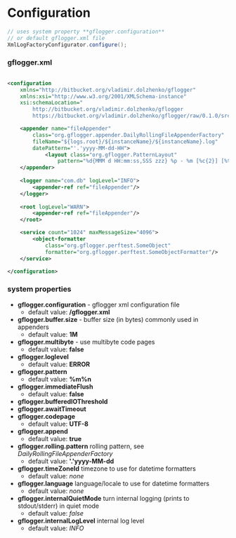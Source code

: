 # Configuration

```java
// uses system property **gflogger.configuration** 
// or default gflogger.xml file
XmlLogFactoryConfigurator.configure();
```

### gflogger.xml 
```xml

<configuration 
    xmlns="http://bitbucket.org/vladimir.dolzhenko/gflogger"
    xmlns:xsi="http://www.w3.org/2001/XMLSchema-instance"
    xsi:schemaLocation="
        http://bitbucket.org/vladimir.dolzhenko/gflogger 
        https://bitbucket.org/vladimir.dolzhenko/gflogger/raw/0.1.0/src/gflogger.xsd">

    <appender name="fileAppender"
        class="org.gflogger.appender.DailyRollingFileAppenderFactory"
        fileName="${logs.root}/${instanceName}/${instanceName}.log"
        datePattern="'.'yyyy-MM-dd-HH">
            <layout class="org.gflogger.PatternLayout"
                pattern="%d{MMM d HH:mm:ss,SSS zzz} %p - %m [%c{2}] [%t]%n" timeZoneId="GMT"/>
    </appender>
    
    <logger name="com.db" logLevel="INFO">
        <appender-ref ref="fileAppender"/> 
    </logger>
    
    <root logLevel="WARN">
        <appender-ref ref="fileAppender"/> 
    </root>

    <service count="1024" maxMessageSize="4096">
        <object-formatter 
            class="org.gflogger.perftest.SomeObject"
            formatter="org.gflogger.perftest.SomeObjectFormatter"/>
    </service>

</configuration>
```

### system properties

* **gflogger.configuration** - gflogger xml configuration file
    * default value: **/gflogger.xml**
* **gflogger.buffer.size** - buffer size (in bytes) commonly used in appenders
    * default value: **1M**
* **gflogger.multibyte** - use multibyte code pages
    * default value: **false**
* **gflogger.loglevel**
    * default value: **ERROR**
* **gflogger.pattern**
    * default value: **%m%n**
* **gflogger.immediateFlush**
    * default value: **false**
* **gflogger.bufferedIOThreshold**
* **gflogger.awaitTimeout**
* **gflogger.codepage**
    * default value: **UTF-8**
* **gflogger.append**
    * default value: **true**
* **gflogger.rolling.pattern** rolling pattern, see _DailyRollingFileAppenderFactory_
    *  default value: **'.'yyyy-MM-dd**
* **gflogger.timeZoneId** timezone to use for datetime formatters 
    * default value: _none_
* **gflogger.language** language/locale to use for datetime formatters 
    * default value: _none_
* **gflogger.internalQuietMode** turn internal logging (prints to stdout/stderr) in quiet mode
    * default value: _false_
* **gflogger.internalLogLevel** internal log level
    * default value: _INFO_


